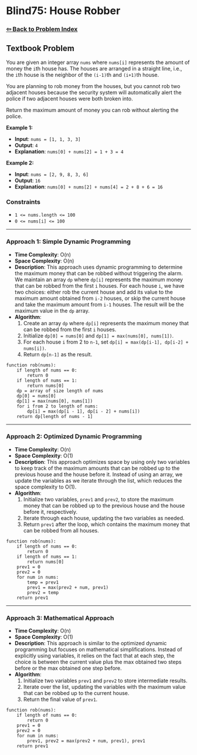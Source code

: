 # Blind75: House Robber

### [⇦ Back to Problem Index](../../index.md)

## Textbook Problem

You are given an integer array `nums` where `nums[i]` represents the amount of money the `i`th house has. The houses are arranged in a straight line, i.e., the `i`th house is the neighbor of the `(i-1)`th and `(i+1)`th house.

You are planning to rob money from the houses, but you cannot rob two adjacent houses because the security system will automatically alert the police if two adjacent houses were both broken into.

Return the maximum amount of money you can rob without alerting the police.

**Example 1:**

- **Input**: `nums = [1, 1, 3, 3]`
- **Output**: `4`
- **Explanation**: `nums[0] + nums[2] = 1 + 3 = 4`

**Example 2:**

- **Input**: `nums = [2, 9, 8, 3, 6]`
- **Output**: `16`
- **Explanation**: `nums[0] + nums[2] + nums[4] = 2 + 8 + 6 = 16`

### Constraints

- `1 <= nums.length <= 100`
- `0 <= nums[i] <= 100`

---

### Approach 1: Simple Dynamic Programming

- **Time Complexity**: O(n)
- **Space Complexity**: O(n)
- **Description**: This approach uses dynamic programming to determine the maximum money that can be robbed without triggering the alarm. We maintain an array `dp` where `dp[i]` represents the maximum money that can be robbed from the first `i` houses. For each house `i`, we have two choices: either rob the current house and add its value to the maximum amount obtained from `i-2` houses, or skip the current house and take the maximum amount from `i-1` houses. The result will be the maximum value in the `dp` array.
- **Algorithm**:
  1. Create an array `dp` where `dp[i]` represents the maximum money that can be robbed from the first `i` houses.
  2. Initialize `dp[0] = nums[0]` and `dp[1] = max(nums[0], nums[1])`.
  3. For each house `i` from 2 to `n-1`, set `dp[i] = max(dp[i-1], dp[i-2] + nums[i])`.
  4. Return `dp[n-1]` as the result.

```pseudo
function rob(nums):
    if length of nums == 0:
        return 0
    if length of nums == 1:
        return nums[0]
    dp = array of size length of nums
    dp[0] = nums[0]
    dp[1] = max(nums[0], nums[1])
    for i from 2 to length of nums:
        dp[i] = max(dp[i - 1], dp[i - 2] + nums[i])
    return dp[length of nums - 1]
```

---

### Approach 2: Optimized Dynamic Programming

- **Time Complexity**: O(n)
- **Space Complexity**: O(1)
- **Description**: This approach optimizes space by using only two variables to keep track of the maximum amounts that can be robbed up to the previous house and the house before it. Instead of using an array, we update the variables as we iterate through the list, which reduces the space complexity to O(1).
- **Algorithm**:
  1. Initialize two variables, `prev1` and `prev2`, to store the maximum money that can be robbed up to the previous house and the house before it, respectively.
  2. Iterate through each house, updating the two variables as needed.
  3. Return `prev1` after the loop, which contains the maximum money that can be robbed from all houses.

```pseudo
function rob(nums):
    if length of nums == 0:
        return 0
    if length of nums == 1:
        return nums[0]
    prev1 = 0
    prev2 = 0
    for num in nums:
        temp = prev1
        prev1 = max(prev2 + num, prev1)
        prev2 = temp
    return prev1
```

---

### Approach 3: Mathematical Approach

- **Time Complexity**: O(n)
- **Space Complexity**: O(1)
- **Description**: This approach is similar to the optimized dynamic programming but focuses on mathematical simplifications. Instead of explicitly using variables, it relies on the fact that at each step, the choice is between the current value plus the max obtained two steps before or the max obtained one step before.
- **Algorithm**:
  1. Initialize two variables `prev1` and `prev2` to store intermediate results.
  2. Iterate over the list, updating the variables with the maximum value that can be robbed up to the current house.
  3. Return the final value of `prev1`.

```pseudo
function rob(nums):
    if length of nums == 0:
        return 0
    prev1 = 0
    prev2 = 0
    for num in nums:
        prev1, prev2 = max(prev2 + num, prev1), prev1
    return prev1
```
